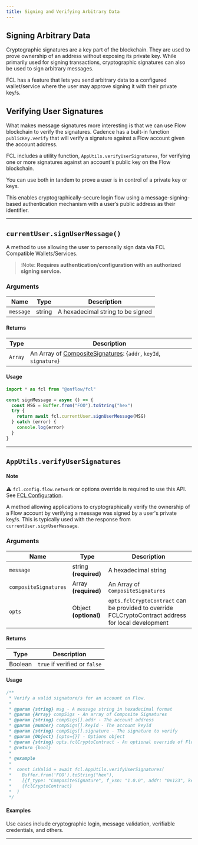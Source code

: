 ```yaml
---
title: Signing and Verifying Arbitrary Data
---
```


## Signing Arbitrary Data

Cryptographic signatures are a key part of the blockchain. They are used to prove ownership of an address without exposing its private key. While primarily used for signing transactions, cryptographic signatures can also be used to sign arbitrary messages.

FCL has a feature that lets you send arbitrary data to a configured wallet/service where the user may approve signing it with their private key/s.

## Verifying User Signatures

What makes message signatures more interesting is that we can use Flow blockchain to verify the signatures. Cadence has a built-in function  `publicKey.verify` that will verify a signature against a Flow account given the account address.

FCL includes a utility function, `AppUtils.verifyUserSignatures`, for verifying one or more signatures against an account's public key on the Flow blockchain.

You can use both in tandem to prove a user is in control of a private key or keys.

This enables cryptographically-secure login flow using a message-signing-based authentication mechanism with a user’s public address as their identifier.

---

## `currentUser.signUserMessage()`

A method to use allowing the user to personally sign data via FCL Compatible Wallets/Services.

> :Note: **Requires authentication/configuration with an authorized signing service.**

### Arguments

| Name      | Type   | Description                       |
| --------- | ------ | --------------------------------- |
| `message` | string | A hexadecimal string to be signed |

#### Returns

| Type    | Description                                                                                                                                                                               |
| ------- | ----------------------------------------------------------------------------------------------------------------------------------------------------------------------------------------- |
| `Array` | An Array of [CompositeSignatures](https://github.com/onflow/fcl-js/blob/master/packages/fcl-core/src/wallet-provider-spec/draft-v2.md#compositesignature): {`addr`, `keyId`, `signature`} |

#### Usage

```javascript
import * as fcl from "@onflow/fcl"

const signMessage = async () => {
  const MSG = Buffer.from("FOO").toString("hex")
  try {
    return await fcl.currentUser.signUserMessage(MSG)
  } catch (error) {
    console.log(error)
  }
}
```

---

## `AppUtils.verifyUserSignatures`

#### Note

⚠️ `fcl.config.flow.network` or options override is required to use this API. See [FCL Configuration](./configure-fcl.md).

A method allowing applications to cryptographically verify the ownership of a Flow account by verifying a message was signed by a user's private key/s. This is typically used with the response from `currentUser.signUserMessage`.

### Arguments

| Name                  | Type                  | Description                       |
| --------------------- | --------------------- | --------------------------------- |
| `message`             | string **(required)** | A hexadecimal string              |
| `compositeSignatures` | Array **(required)**  | An Array of `CompositeSignatures` |
| `opts`                | Object **(optional)** | `opts.fclCryptoContract` can be provided to override FCLCryptoContract address for local development                 |

#### Returns

| Type    | Description                  |
| ------- | ---------------------------- |
| Boolean | `true` if verified or `false` |

#### Usage

```javascript
/**
 * Verify a valid signature/s for an account on Flow.
 *
 * @param {string} msg - A message string in hexadecimal format
 * @param {Array} compSigs - An array of Composite Signatures
 * @param {string} compSigs[].addr - The account address
 * @param {number} compSigs[].keyId - The account keyId
 * @param {string} compSigs[].signature - The signature to verify
 * @param {Object} [opts={}] - Options object
 * @param {string} opts.fclCryptoContract - An optional override of Flow account address where the FCLCrypto contract is deployed
 * @return {bool}
 *
 * @example
 *
 *  const isValid = await fcl.AppUtils.verifyUserSignatures(
 *    Buffer.from('FOO').toString("hex"),
 *    [{f_type: "CompositeSignature", f_vsn: "1.0.0", addr: "0x123", keyId: 0, signature: "abc123"}],
 *    {fclCryptoContract}
 *  )
 */
```

#### Examples

Use cases include cryptographic login, message validation, verifiable credentials, and others.

---
